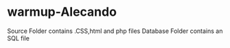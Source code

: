 # warmup-Alecando
Source Folder contains .CSS,html and php files
Database Folder contains an SQL file
